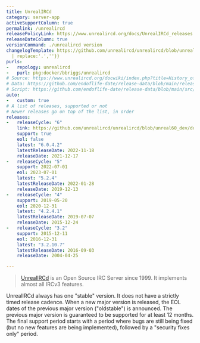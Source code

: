 ```yaml
---
title: UnrealIRCd
category: server-app
activeSupportColumn: true
permalink: /unrealircd
releasePolicyLink: https://www.unrealircd.org/docs/UnrealIRCd_releases
releaseDateColumn: true
versionCommand: ./unrealircd version
changelogTemplate: https://github.com/unrealircd/unrealircd/blob/unreal{{"__LATEST__"|split:'.'|slice:0,2|join:''}}/doc/RELEASE-NOTES.md#unrealircd-{{'__LATEST__'
  | replace:'.',''}}
purls:
-   repology: unrealircd
-   purl: pkg:docker/bbriggs/unrealircd
# Source: https://www.unrealircd.org/docwiki/index.php?title=History_of_UnrealIRCd_releases&action=raw
# Data: https://github.com/endoflife-date/release-data/blob/main/releases/unrealircd.json
# Script: https://github.com/endoflife-date/release-data/blob/main/src/unrealircd.py
auto:
-   custom: true
# A list of releases, supported or not
# Newer releases go on top of the list, in order
releases:
-   releaseCycle: "6"
    link: https://github.com/unrealircd/unrealircd/blob/unreal60_dev/doc/RELEASE-NOTES.md#unrealircd-604
    support: true
    eol: false
    latest: "6.0.4.2"
    latestReleaseDate: 2022-11-18
    releaseDate: 2021-12-17
-   releaseCycle: "5"
    support: 2022-07-01
    eol: 2023-07-01
    latest: "5.2.4"
    latestReleaseDate: 2022-01-28
    releaseDate: 2019-12-13
-   releaseCycle: "4"
    support: 2019-05-20
    eol: 2020-12-31
    latest: "4.2.4.1"
    latestReleaseDate: 2019-07-07
    releaseDate: 2015-12-24
-   releaseCycle: "3.2"
    support: 2015-12-11
    eol: 2016-12-31
    latest: "3.2.10.7"
    latestReleaseDate: 2016-09-03
    releaseDate: 2004-04-25

---
```


> [UnrealIRCd](https://www.unrealircd.org) is an Open Source IRC Server since 1999. It implements almost all IRCv3 features.

UnrealIRCd always has one "stable" version. It does not have a strictly timed release cadence.
When a new major version is released, the EOL dates of the previous major version ("oldstable") is announced.
The previous major version is guaranteed to be supported for at least 12 months.
The final support period starts with a period where bugs are still being fixed (but no new
features are being implemented), followed by a "security fixes only" period.
